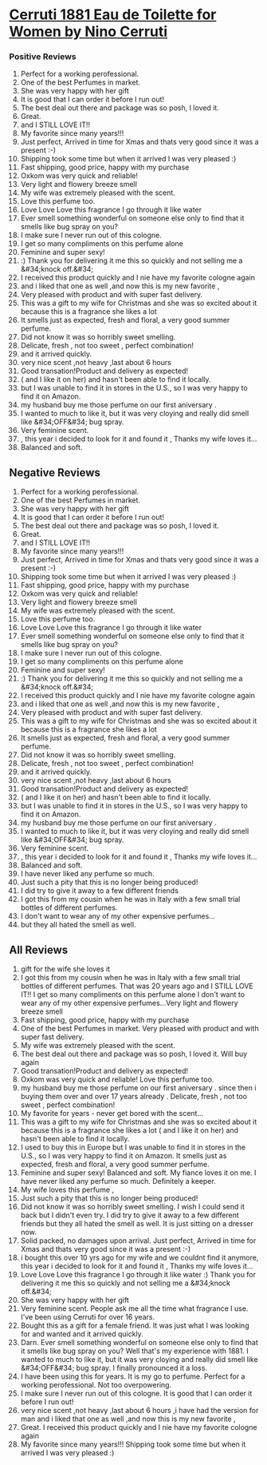 # [Cerruti 1881 Eau de Toilette for Women by Nino Cerruti](https://products.checkmycream.com/products/Cerruti-1881-Eau-de-Toilette-for-Women-by-Nino-Cerruti.html)

### Positive Reviews

<ol>
      <li>Perfect for a working perofessional.</li>
      <li>One of the best Perfumes in market.</li>
      <li>She was very happy with her gift</li>
      <li>It is good that I can order it before I run out!</li>
      <li>The best deal out there and package was so posh, I loved it.</li>
      <li>Great.</li>
      <li>and I STILL LOVE IT!!</li>
      <li>My favorite since many years!!!</li>
      <li>Just perfect, Arrived in time for Xmas and thats very good since it was a present :-)</li>
      <li>Shipping took some time but when it arrived I was very pleased :)</li>
      <li>Fast shipping, good price, happy with my purchase</li>
      <li>Oxkom was very quick and reliable!  </li>
      <li>Very light and flowery breeze smell</li>
      <li>My wife was extremely pleased with the scent.</li>
      <li>Love this perfume too.</li>
      <li>Love Love Love this fragrance I go through it like water</li>
      <li>Ever smell something wonderful on someone else only to find that it smells like bug spray on you?  </li>
      <li>I make sure I never run out of this cologne.  </li>
      <li>I get so many compliments on this perfume alone</li>
      <li>Feminine and super sexy!</li>
      <li>:) Thank you for delivering it me this so quickly and not selling me a &amp;#34;knock off.&amp;#34;</li>
      <li>I received this product quickly and I nie have my favorite cologne again</li>
      <li>and i liked that one as well ,and now this is my new favorite ,</li>
      <li>Very pleased with product and with super fast delivery.</li>
      <li>This was a gift to my wife for Christmas and she was so excited about it because this is a fragrance she likes a lot</li>
      <li>It smells just as expected, fresh and floral, a very good summer perfume.</li>
      <li>Did not know it was so horribly sweet smelling.  </li>
      <li>Delicate, fresh , not too sweet , perfect combination!</li>
      <li>and it arrived quickly.</li>
      <li>very nice scent ,not heavy ,last about 6 hours</li>
      <li>Good transation!Product  and delivery as expected!</li>
      <li>( and I like it on her) and hasn&#x27;t been able to find it locally.</li>
      <li>but I was unable to find it in stores in the U.S., so I was very happy to find it on Amazon.</li>
      <li>my husband buy me those perfume on our first aniversary .</li>
      <li>I wanted to much to like it, but it was very cloying and really did smell like &amp;#34;OFF&amp;#34; bug spray.  </li>
      <li>Very feminine scent.</li>
      <li>, this year i decided to look for it and found it , Thanks my wife loves it...</li>
      <li>Balanced and soft.</li>
</ol>


<h2>Negative Reviews</h2>
<ol>
<li> Perfect for a working perofessional.</li>
<li> One of the best Perfumes in market.</li>
<li> She was very happy with her gift</li>
<li> It is good that I can order it before I run out!</li>
<li> The best deal out there and package was so posh, I loved it.</li>
<li> Great.</li>
<li> and I STILL LOVE IT!!</li>
<li> My favorite since many years!!!</li>
<li> Just perfect, Arrived in time for Xmas and thats very good since it was a present :-)</li>
<li> Shipping took some time but when it arrived I was very pleased :)</li>
<li> Fast shipping, good price, happy with my purchase</li>
<li> Oxkom was very quick and reliable!  </li>
<li> Very light and flowery breeze smell</li>
<li> My wife was extremely pleased with the scent.</li>
<li> Love this perfume too.</li>
<li> Love Love Love this fragrance I go through it like water</li>
<li> Ever smell something wonderful on someone else only to find that it smells like bug spray on you?  </li>
<li> I make sure I never run out of this cologne.  </li>
<li> I get so many compliments on this perfume alone</li>
<li> Feminine and super sexy!</li>
<li> :) Thank you for delivering it me this so quickly and not selling me a &amp;#34;knock off.&amp;#34;</li>
<li> I received this product quickly and I nie have my favorite cologne again</li>
<li> and i liked that one as well ,and now this is my new favorite ,</li>
<li> Very pleased with product and with super fast delivery.</li>
<li> This was a gift to my wife for Christmas and she was so excited about it because this is a fragrance she likes a lot</li>
<li> It smells just as expected, fresh and floral, a very good summer perfume.</li>
<li> Did not know it was so horribly sweet smelling.  </li>
<li> Delicate, fresh , not too sweet , perfect combination!</li>
<li> and it arrived quickly.</li>
<li> very nice scent ,not heavy ,last about 6 hours</li>
<li> Good transation!Product  and delivery as expected!</li>
<li> ( and I like it on her) and hasn&#x27;t been able to find it locally.</li>
<li> but I was unable to find it in stores in the U.S., so I was very happy to find it on Amazon.</li>
<li> my husband buy me those perfume on our first aniversary .</li>
<li> I wanted to much to like it, but it was very cloying and really did smell like &amp;#34;OFF&amp;#34; bug spray.  </li>
<li> Very feminine scent.</li>
<li> , this year i decided to look for it and found it , Thanks my wife loves it...</li>
<li> Balanced and soft.</li>
<li> I have never liked any perfume so much.</li>
<li> Just such a pity that this is no longer being produced!</li>
<li> I did try to give it away to a few different friends</li>
<li> I got this from my cousin when he was in Italy with a few small trial bottles of different perfumes.</li>
<li> I don&#x27;t want to wear any of my other expensive perfumes...</li>
<li> but they all hated the smell as well.  </li>
</ol>

<h2>All Reviews</h2>

<ol>
    <li> gift for the wife she loves it</li>
    <li> I got this from my cousin when he was in Italy with a few small trial bottles of different perfumes. That was 20 years ago and I STILL LOVE IT!! I get so many compliments on this perfume alone I don&#x27;t want to wear any of my other expensive perfumes...Very light and flowery breeze smell</li>
    <li> Fast shipping, good price, happy with my purchase</li>
    <li> One of the best Perfumes in market. Very pleased with product and with super fast delivery.</li>
    <li> My wife was extremely pleased with the scent.</li>
    <li> The best deal out there and package was so posh, I loved it. Will buy again</li>
    <li> Good transation!Product  and delivery as expected!</li>
    <li> Oxkom was very quick and reliable!  Love this perfume too.</li>
    <li> my husband buy me those perfume on our first aniversary . since then  i buying them over and over  17 years already .  Delicate, fresh , not too sweet , perfect combination!</li>
    <li> My favorite for years - never get bored with the scent...</li>
    <li> This was a gift to my wife for Christmas and she was so excited about it because this is a fragrance she likes a lot ( and I like it on her) and hasn&#x27;t been able to find it locally.</li>
    <li> I used to buy this in Europe but I was unable to find it in stores in the U.S., so I was very happy to find it on Amazon. It smells just as expected, fresh and floral, a very good summer perfume.</li>
    <li> Feminine and super sexy! Balanced and soft. My fiance loves it on me. I have never liked any perfume so much. Definitely a keeper.</li>
    <li> My wife loves this perfume ,</li>
    <li> Just such a pity that this is no longer being produced!</li>
    <li> Did not know it was so horribly sweet smelling.  I wish I could send it back but I didn&#x27;t even try.  I did try to give it away to a few different friends but they all hated the smell as well.  It is just sitting on a dresser now.</li>
    <li> Solid packed, no damages upon arrival. Just perfect, Arrived in time for Xmas and thats very good since it was a present :-)</li>
    <li> i bought this over 10 yrs ago for my wife and we couldnt find it anymore, this year i decided to look for it and found it , Thanks my wife loves it...</li>
    <li> Love Love Love this fragrance I go through it like water :) Thank you for delivering it me this so quickly and not selling me a &amp;#34;knock off.&amp;#34;</li>
    <li> She was very happy with her gift</li>
    <li> Very feminine scent. People ask me all the time what fragrance I  use. I&#x27;ve been using Cerruti for over 16 years.</li>
    <li> Bought this as a gift for a female friend. It was just what I was looking for and wanted and it arrived quickly.</li>
    <li> Darn.  Ever smell something wonderful on someone else only to find that it smells like bug spray on you?  Well that&#x27;s my experience with 1881.  I wanted to much to like it, but it was very cloying and really did smell like &amp;#34;OFF&amp;#34; bug spray.  I finally pronounced it a loss.</li>
    <li> I have been using this for years. It is my go to perfume. Perfect for a working perofessional. Not too overpowering.</li>
    <li> I make sure I never run out of this cologne.  It is good that I can order it before I run out!</li>
    <li> very nice scent ,not heavy ,last about 6 hours ,i have had the version for man and i liked that one as well ,and now this is my new favorite ,</li>
    <li> Great. I received this product quickly and I nie have my favorite cologne again</li>
    <li> My favorite since many years!!! Shipping took some time but when it arrived I was very pleased :)</li>
</ol>




